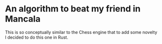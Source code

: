 # An algorithm to beat my friend in Mancala

This is so conceptually similar to the Chess engine that to add some novelty I decided to do this one in Rust. 
